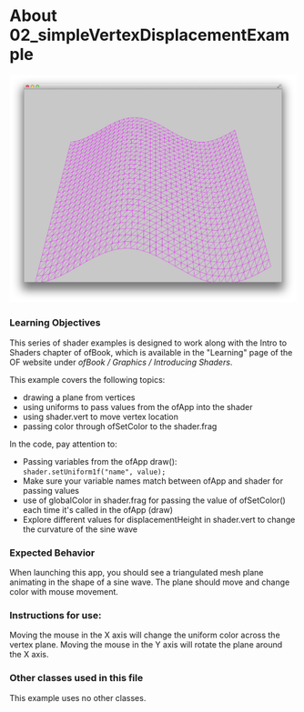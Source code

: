 # About 02_simpleVertexDisplacementExample


![Screenshot of 02_simpleVertexDisplacement](02_simpleVertexDisplacementExample.png)

### Learning Objectives

This series of shader examples is designed to work along with the Intro to Shaders chapter of ofBook, which is available in the "Learning" page of the OF website under *ofBook / Graphics / Introducing Shaders*.

This example covers the following topics:

* drawing a plane from vertices
* using uniforms to pass values from the ofApp into the shader
* using shader.vert to move vertex location
* passing color through ofSetColor to the shader.frag

In the code, pay attention to: 

* Passing variables from the ofApp draw():  
	```shader.setUniform1f("name", value);```
* Make sure your variable names match between ofApp and shader for passing values
* use of globalColor in shader.frag for passing the value of ofSetColor() each time it's called in the ofApp (draw) 
* Explore different values for displacementHeight in shader.vert to change the curvature of the sine wave


### Expected Behavior

When launching this app, you should see a triangulated mesh plane animating in the shape of a sine wave. The plane should move and change color with mouse movement.

### Instructions for use:

Moving the mouse in the X axis will change the uniform color across the vertex plane. Moving the mouse in the Y axis will rotate the plane around the X axis.

### Other classes used in this file

This example uses no other classes.
